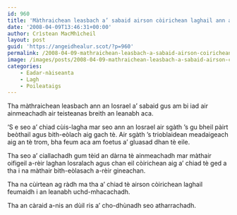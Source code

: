 ```yaml
---
id: 960
title: 'Màthraichean leasbach a’ sabaid airson còirichean laghail ann an Iosrael'
date: '2008-04-09T13:46:31+00:00'
author: Crìstean MacMhìcheil
layout: post
guid: 'https://angeidhealur.scot/?p=960'
permalink: /2008-04-09-mathraichean-leasbach-a-sabaid-airson-coirichean-laghail-ann-an-iosrael/
image: /images/posts/2008-04-09-mathraichean-leasbach-a-sabaid-airson-coirichean-laghail-ann-iosrael.webp
categories:
    - Eadar-nàiseanta
    - Lagh
    - Poileataigs
---
```


Tha màthraichean leasbach ann an Iosrael a’ sabaid gus am bi iad air ainmeachadh air teisteanas breith an leanabh aca.

‘S e seo a’ chiad cùis-lagha mar seo ann an Iosrael air sgàth ’s gu bheil pàirt beòthail agus bith-eòlach aig gach tè. Air sgàth ’s trioblaidean meadaigeach aig an tè trom, bha feum aca am foetus a’ gluasad dhan tè eile.

Tha seo a’ ciallachadh gum tèid an dàrna tè ainmeachadh mar màthair oifigeil a-rèir laghan Iosralach agus chan eil còirichean aig a’ chiad tè ged a tha i na màthair bith-eòlasach a-rèir gineachan.

Tha na cùirtean ag ràdh ma tha a’ chiad tè airson còirichean laghail feumaidh i an leanabh uchd-mhacachadh.

Tha an càraid a-nis an dùil ris a’ cho-dhùnadh seo atharrachadh.
